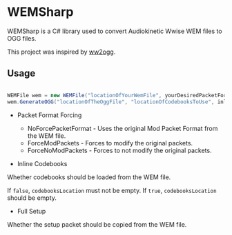 # WEMSharp

WEMSharp is a C# library used to convert Audiokinetic Wwise WEM files to OGG files.

This project was inspired by [ww2ogg](https://github.com/hcs64/ww2ogg).

## Usage
```csharp

WEMFile wem = new WEMFile("locationOfYourWemFile", yourDesiredPacketForcing);
wem.GenerateOGG("locationOfTheOggFile", "locationOfCodebooksToUse", inlineCodebooks, fullSetup);

```

* Packet Format Forcing
  * NoForcePacketFormat - Uses the original Mod Packet Format from the WEM file.
  * ForceModPackets     - Forces to modify the original packets.
  * ForceNoModPackets   - Forces to not modify the original packets.
  
* Inline Codebooks

Whether codebooks should be loaded from the WEM file.

If `false`, `codebooksLocation` must not be empty.
If `true`, `codebooksLocation` should be empty.

* Full Setup

Whether the setup packet should be copied from the WEM file.
